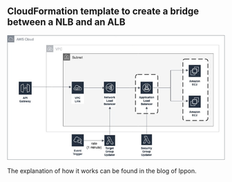 ## **CloudFormation template to create a bridge between a NLB and an ALB**

![Alt text](https://github.com/juanma-cvega/aws-nlb-alb-bridge/blob/master/Partners%20API.jpg?raw=true "Diagram")

The explanation of how it works can be found in the blog of Ippon. 
